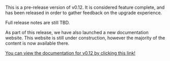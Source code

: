 This is a pre-release version of v0.12. It is considered feature complete, and has been released in order to gather feedback on the upgrade experience.

Full release notes are still TBD.

As part of this release, we have also launched a new documentation website. This website is still under construction, however the majority of the content is now available there.

[You can view the documentation for v0.12 by clicking this link!](https://cert-manager.netlify.com/docs/)
